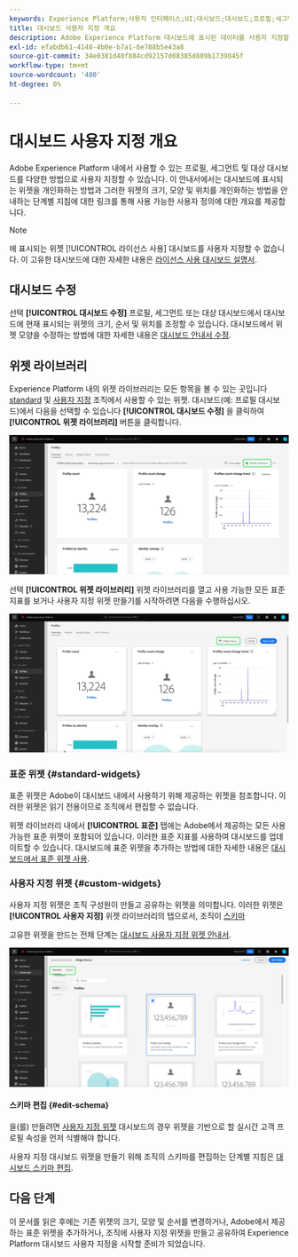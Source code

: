 ```yaml
---
keywords: Experience Platform;사용자 인터페이스;UI;대시보드;대시보드;프로필;세그먼트;대상
title: 대시보드 사용자 지정 개요
description: Adobe Experience Platform 대시보드에 표시된 데이터를 사용자 지정할 수 있는 방법에 대해 자세히 알아보십시오.
exl-id: efabdb61-4148-4b0e-b7a1-6e788b5e43a8
source-git-commit: 34e0381d40f884cd92157d08385d889b1739845f
workflow-type: tm+mt
source-wordcount: '480'
ht-degree: 0%

---
```


# 대시보드 사용자 지정 개요

Adobe Experience Platform 내에서 사용할 수 있는 프로필, 세그먼트 및 대상 대시보드를 다양한 방법으로 사용자 지정할 수 있습니다. 이 안내서에서는 대시보드에 표시되는 위젯을 개인화하는 방법과 그러한 위젯의 크기, 모양 및 위치를 개인화하는 방법을 안내하는 단계별 지침에 대한 링크를 통해 사용 가능한 사용자 정의에 대한 개요를 제공합니다.

>[!NOTE]
>
>에 표시되는 위젯 [!UICONTROL 라이선스 사용] 대시보드를 사용자 지정할 수 없습니다. 이 고유한 대시보드에 대한 자세한 내용은 [라이선스 사용 대시보드 설명서](../guides/license-usage.md).

## 대시보드 수정

선택 **[!UICONTROL 대시보드 수정]** 프로필, 세그먼트 또는 대상 대시보드에서 대시보드에 현재 표시되는 위젯의 크기, 순서 및 위치를 조정할 수 있습니다. 대시보드에서 위젯 모양을 수정하는 방법에 대한 자세한 내용은 [대시보드 안내서 수정](modify.md).

## 위젯 라이브러리

Experience Platform 내의 위젯 라이브러리는 모든 항목을 볼 수 있는 곳입니다 [standard](#standard-widgets) 및 [사용자 지정](#custom-widgets) 조직에서 사용할 수 있는 위젯. 대시보드(예: 프로필 대시보드)에서 다음을 선택할 수 있습니다 **[!UICONTROL 대시보드 수정]** 을 클릭하여 **[!UICONTROL 위젯 라이브러리]** 버튼을 클릭합니다.

![수정 대시보드가 강조 표시된 프로필 대시보드.](../images/customization/modify-dashboard.png)

선택 **[!UICONTROL 위젯 라이브러리]** 위젯 라이브러리를 열고 사용 가능한 모든 표준 지표를 보거나 사용자 지정 위젯 만들기를 시작하려면 다음을 수행하십시오.

![위젯 라이브러리가 강조 표시된 프로필 대시보드.](../images/customization/widget-library-button.png)

### 표준 위젯 {#standard-widgets}

표준 위젯은 Adobe이 대시보드 내에서 사용하기 위해 제공하는 위젯을 참조합니다. 이러한 위젯은 읽기 전용이므로 조직에서 편집할 수 없습니다.

위젯 라이브러리 내에서 **[!UICONTROL 표준]** 탭에는 Adobe에서 제공하는 모든 사용 가능한 표준 위젯이 포함되어 있습니다. 이러한 표준 지표를 사용하여 대시보드를 업데이트할 수 있습니다. 대시보드에 표준 위젯을 추가하는 방법에 대한 자세한 내용은 [대시보드에서 표준 위젯 사용](standard-widgets.md).

### 사용자 지정 위젯 {#custom-widgets}

사용자 지정 위젯은 조직 구성원이 만들고 공유하는 위젯을 의미합니다. 이러한 위젯은 **[!UICONTROL 사용자 지정]** 위젯 라이브러리의 탭으로서, 조직이 [스키마](#edit-schema)

고유한 위젯을 만드는 전체 단계는 [대시보드 사용자 지정 위젯 안내서](custom-widgets.md).

![표준 및 사용자 지정 이 강조 표시된 위젯 라이브러리 작업 영역입니다.](../images/customization/widget-library.png)

#### 스키마 편집 {#edit-schema}

을(를) 만들려면 [사용자 지정 위젯](#custom-widgets) 대시보드의 경우 위젯을 기반으로 할 실시간 고객 프로필 속성을 먼저 식별해야 합니다.

사용자 지정 대시보드 위젯을 만들기 위해 조직의 스키마를 편집하는 단계별 지침은 [대시보드 스키마 편집](edit-schema.md).

## 다음 단계

이 문서를 읽은 후에는 기존 위젯의 크기, 모양 및 순서를 변경하거나, Adobe에서 제공하는 표준 위젯을 추가하거나, 조직에 사용자 지정 위젯을 만들고 공유하여 Experience Platform 대시보드 사용자 지정을 시작할 준비가 되었습니다.
